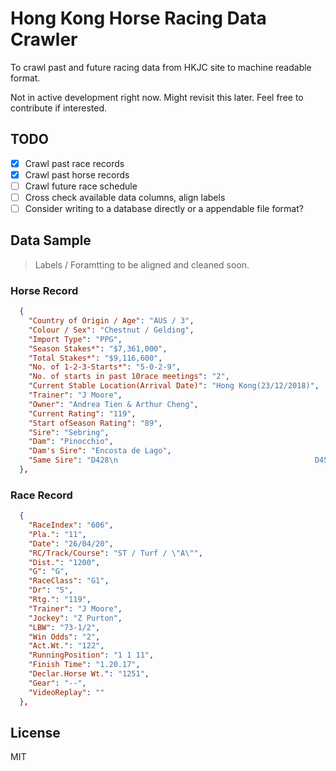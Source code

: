 # Hong Kong Horse Racing Data Crawler

To crawl past and future racing data from HKJC site to machine readable format.

Not in active development right now. Might revisit this later. Feel free to contribute if interested.

## TODO
- [x] Crawl past race records
- [x] Crawl past horse records
- [ ] Crawl future race schedule
- [ ] Cross check available data columns, align labels
- [ ] Consider writing to a database directly or a appendable file format?

## Data Sample
> Labels / Foramtting to be aligned and cleaned soon.

### Horse Record
```json
  {
    "Country of Origin / Age": "AUS / 3",
    "Colour / Sex": "Chestnut / Gelding",
    "Import Type": "PPG",
    "Season Stakes*": "$7,361,000",
    "Total Stakes*": "$9,116,600",
    "No. of 1-2-3-Starts*": "5-0-2-9",
    "No. of starts in past 10race meetings": "2",
    "Current Stable Location(Arrival Date)": "Hong Kong(23/12/2018)",
    "Trainer": "J Moore",
    "Owner": "Andrea Tien & Arthur Cheng",
    "Current Rating": "119",
    "Start ofSeason Rating": "89",
    "Sire": "Sebring",
    "Dam": "Pinocchio",
    "Dam's Sire": "Encosta de Lago",
    "Same Sire": "D428\n                                            D450\n                                            ALLOY STAR\n                                            ASSIMILATE\n                                            BIG LUCK CHAMP\n                                            DIAMOND RHYME\n                                            DRAGON PRIDE\n                                            HAPPY SEBRING\n                                            JUDY'S STAR\n                                            LEAP OF FAITH\n                                            MISCHIEVOUS SUNDAE\n                                            VICTORIOUS SEEKER\n                                            VILLA FIONN\n                                            VIRTUS STAR\n                                            WINNING DELIGHT\n                                            YEE CHEONG BABY"
  },
```

### Race Record
```json
  {
    "RaceIndex": "606",
    "Pla.": "11",
    "Date": "26/04/20",
    "RC/Track/Course": "ST / Turf / \"A\"",
    "Dist.": "1200",
    "G": "G",
    "RaceClass": "G1",
    "Dr": "5",
    "Rtg.": "119",
    "Trainer": "J Moore",
    "Jockey": "Z Purton",
    "LBW": "73-1/2",
    "Win Odds": "2",
    "Act.Wt.": "122",
    "RunningPosition": "1 1 11",
    "Finish Time": "1.20.17",
    "Declar.Horse Wt.": "1251",
    "Gear": "--",
    "VideoReplay": ""
  },
```

## License
MIT
